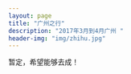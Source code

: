 ```yaml
---
layout: page
title: "广州之行"
description: "2017年3月到4月广州 "
header-img: "img/zhihu.jpg"
---
```


暂定，希望能够去成！
